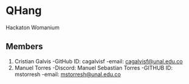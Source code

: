 # QHang
Hackaton Womanium


## Members
1. Cristian Galvis
  -GitHub ID: cagalvisf
  -email:     cagalvisf@unal.edu.co
2. Manuel Torres
  -Discord: Manuel Sebastian Torres
  -GITHUB ID: mstorresh
  -email:     mstorresh@unal.edu.co
